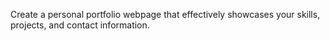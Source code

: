 Create a personal portfolio webpage that effectively showcases your skills, projects, and contact information.
